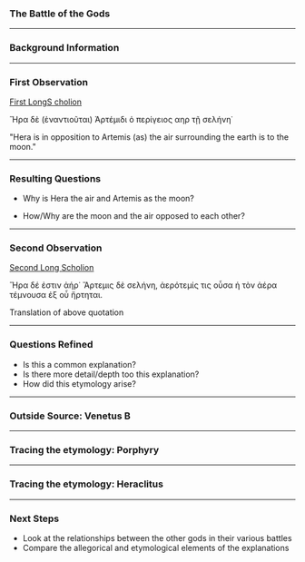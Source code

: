 ### The Battle of the Gods
---
### Background Information


---
### First Observation
[First LongS cholion](http://www.homermultitext.org/ict2/index.html?urn=urn:cite2:hmt:vaimg.2017a:VA261RN_0431@0.6441,0.1871,0.1846,0.01508)

Ἥρα δὲ (ἐναντιοῦται) Ἀρτέμιδι ὁ περίγειος αηρ τῇ σελήνη˙

"Hera is in opposition to Artemis (as) the air surrounding the earth is to the moon."

---
### Resulting Questions
- Why is Hera the air and Artemis as the moon?

- How/Why are the moon and the air opposed to each other?

---
### Second Observation
[Second Long Scholion](http://www.homermultitext.org/ict2/index.html?urn=urn:cite2:hmt:vaimg.2017a:VA261RN_0431@0.6441,0.1871,0.1846,0.01508@0.1831,0.8248,0.4003,0.02116)

Ἥρα δέ ἐστιν ἀήρ˙ Ἄρτεμις δὲ σελήνη, ἀερότεμίς τις οὖσα ἡ τὸν ἀέρα τέμνουσα ἐξ οὗ ἤρτηται.

Translation of above quotation

---
### Questions Refined
- Is this a common explanation?
- Is there more detail/depth too this explanation?
- How did this etymology arise?

---
### Outside Source: Venetus B
---
### Tracing the etymology: Porphyry
---
### Tracing the etymology: Heraclitus
---
### Next Steps
- Look at the relationships between the other gods in their various battles
- Compare the allegorical and etymological elements of the explanations
